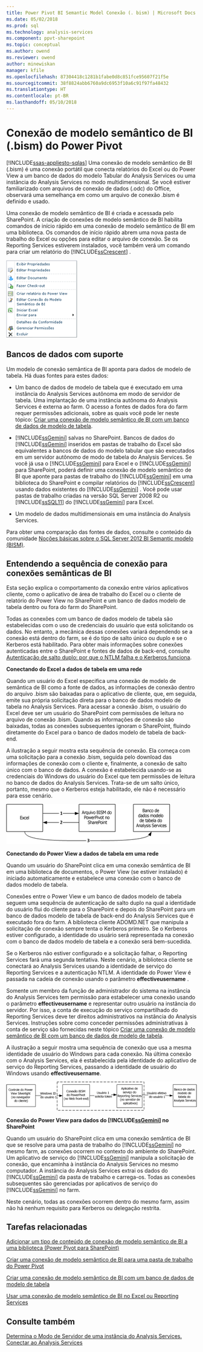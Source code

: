 ```yaml
---
title: Power Pivot BI Semantic Model Conexão (. bism) | Microsoft Docs
ms.date: 05/02/2018
ms.prod: sql
ms.technology: analysis-services
ms.component: ppvt-sharepoint
ms.topic: conceptual
ms.author: owend
ms.reviewer: owend
author: minewiskan
manager: kfile
ms.openlocfilehash: 87304418c1281b1fabe0d8c851fce95607f21f5e
ms.sourcegitcommit: 38f8824abb6760a9dc6953f10a6c91f97fa48432
ms.translationtype: HT
ms.contentlocale: pt-BR
ms.lasthandoff: 05/10/2018
---
```

# <a name="power-pivot-bi-semantic-model-connection-bism"></a>Conexão de modelo semântico de BI (.bism) do Power Pivot
[!INCLUDE[ssas-appliesto-sqlas](../../includes/ssas-appliesto-sqlas.md)]
  Uma conexão de modelo semântico de BI (.bism) é uma conexão portátil que conecta relatórios do Excel ou do Power View a um banco de dados do modelo Tabular do Analysis Services ou uma instância do Analysis Services no modo multidimensional. Se você estiver familiarizado com arquivos de conexão de dados (.odc) do Office, observará uma semelhança em como um arquivo de conexão .bism é definido e usado.  
  
 Uma conexão de modelo semântico de BI é criada e acessada pelo SharePoint. A criação de conexões de modelo semântico de BI habilita comandos de início rápido em uma conexão de modelo semântico de BI em uma biblioteca. Os comandos de início rápido abrem uma nova pasta de trabalho do Excel ou opções para editar o arquivo de conexão. Se os Reporting Services estiverem instalados, você também verá um comando para criar um relatório do [!INCLUDE[ssCrescent](../../includes/sscrescent-md.md)] .  
  
 ![Comando de início rápido de captura de tela de BISM](../../analysis-services/power-pivot-sharepoint/media/ssas-bism-quicklaunch.gif "comando de início rápido de captura de tela de BISM")  
  
##  <a name="bkmk_prereq"></a> Bancos de dados com suporte  
 Um modelo de conexão semântica de BI aponta para dados de modelo de tabela. Há duas fontes para estes dados:  
  
-   Um banco de dados de modelo de tabela que é executado em uma instância do Analysis Services autônoma em modo de servidor de tabela. Uma implantação de uma instância autônoma do Analysis Services é externa ao farm. O acesso a fontes de dados fora do farm requer permissões adicionais, sobre as quais você pode ler neste tópico: [Criar uma conexão de modelo semântico de BI com um banco de dados de modelo de tabela](../../analysis-services/power-pivot-sharepoint/create-a-bi-semantic-model-connection-to-a-tabular-model-database.md).  
  
-   [!INCLUDE[ssGemini](../../includes/ssgemini-md.md)] salvas no SharePoint. Bancos de dados do [!INCLUDE[ssGemini](../../includes/ssgemini-md.md)] inseridos em pastas de trabalho do Excel são equivalentes a bancos de dados do modelo tabular que são executados em um servidor autônomo de modo de tabela do Analysis Services. Se você já usa o [!INCLUDE[ssGemini](../../includes/ssgemini-md.md)] para Excel e o [!INCLUDE[ssGemini](../../includes/ssgemini-md.md)] para SharePoint, poderá definir uma conexão de modelo semântico de BI que aponte para pastas de trabalho do [!INCLUDE[ssGemini](../../includes/ssgemini-md.md)] em uma biblioteca do SharePoint e compilar relatórios do [!INCLUDE[ssCrescent](../../includes/sscrescent-md.md)] usando dados existentes do [!INCLUDE[ssGemini](../../includes/ssgemini-md.md)] .  Você pode usar pastas de trabalho criadas na versão SQL Server 2008 R2 ou [!INCLUDE[ssSQL11](../../includes/sssql11-md.md)] do [!INCLUDE[ssGemini](../../includes/ssgemini-md.md)] para Excel.  
  
-   Um modelo de dados multidimensionais em uma instância do Analysis Services.  
  
 Para obter uma comparação das fontes de dados, consulte o conteúdo da comunidade [Noções básicas sobre o SQL Server 2012 BI Semantic modelo (BISM)](http://www.mssqltips.com/sqlservertip/2818/understanding-the-sql-server-2012-bi-semantic-model-bism/).  
  
## <a name="understanding-the-connection-sequence-for-bi-semantic-connections"></a>Entendendo a sequência de conexão para conexões semânticas de BI  
 Esta seção explica o comportamento da conexão entre vários aplicativos cliente, como o aplicativo de área de trabalho do Excel ou o cliente de relatório do Power View no SharePoint e um banco de dados modelo de tabela dentro ou fora do farm do SharePoint.  
  
 Todas as conexões com um banco de dados modelo de tabela são estabelecidas com o uso de credenciais do usuário que está solicitando os dados. No entanto, a mecânica dessas conexões variará dependendo se a conexão está dentro do farm, se é do tipo de salto único ou duplo e se o Kerberos está habilitado. Para obter mais informações sobre conexões autenticadas entre o SharePoint e fontes de dados de back-end, consulte [Autenticação de salto duplo: por que o NTLM falha e o Kerberos funciona](http://go.microsoft.com/fwlink/?LinkId=237137).  
  
 **Conectando do Excel a dados de tabela em uma rede**  
  
 Quando um usuário do Excel especifica uma conexão de modelo de semântica de BI como a fonte de dados, as informações de conexão dentro do arquivo .bism são baixadas para o aplicativo de cliente, que, em seguida, emite sua própria solicitação direta para o banco de dados modelo de tabela no Analysis Services. Para acessar a conexão .bism, o usuário do Excel deve ser um usuário do SharePoint com permissões de leitura no arquivo de conexão .bism. Quando as informações de conexão são baixadas, todas as conexões subsequentes ignoram o SharePoint, fluindo diretamente do Excel para o banco de dados modelo de tabela de back-end.  
  
 A ilustração a seguir mostra esta sequência de conexão. Ela começa com uma solicitação para a conexão .bism, seguida pelo download das informações de conexão com o cliente e, finalmente, a conexão de salto único com o banco de dados. A conexão é estabelecida usando-se as credenciais do Windows do usuário do Excel que tem permissões de leitura no banco de dados do Analysis Services. Trata-se de um salto único, portanto, mesmo que o Kerberos esteja habilitado, ele não é necessário para esse cenário.  
  
 ![Conexões do Excel para o banco de dados de modelo de tabela](../../analysis-services/power-pivot-sharepoint/media/ssas-powerpivotbismconnection-1.gif "conexões do Excel para o banco de dados de modelo de tabela")  
  
 **Conectando do Power View a dados de tabela em uma rede**  
  
 Quando um usuário do SharePoint clica em uma conexão semântica de BI em uma biblioteca de documentos, o Power View (se estiver instalado) é iniciado automaticamente e estabelece uma conexão com o banco de dados modelo de tabela.  
  
 Conexões entre o Power View e um banco de dados modelo de tabela seguem uma sequência de autenticação de salto duplo na qual a identidade do usuário flui do cliente para o SharePoint e depois do SharePoint para um banco de dados modelo de tabela de back-end do Analysis Services que é executado fora do farm. A biblioteca cliente ADOMD.NET que manipula a solicitação de conexão sempre tenta o Kerberos primeiro. Se o Kerberos estiver configurado, a identidade do usuário será representada na conexão com o banco de dados modelo de tabela e a conexão será bem-sucedida.  
  
 Se o Kerberos não estiver configurado e a solicitação falhar, o Reporting Services fará uma segunda tentativa. Neste cenário, a biblioteca cliente se conectará ao Analysis Services usando a identidade de serviço do Reporting Services e a autenticação NTLM. A identidade do Power View é passada na cadeia de conexão usando o parâmetro **effectiveusername** .  
  
 Somente um membro da função de administrador do sistema na instância do Analysis Services tem permissão para estabelecer uma conexão usando o parâmetro **effectiveusername** e representar outro usuário na instância do servidor. Por isso, a conta de execução do serviço compartilhado do Reporting Services deve ter direitos administrativos na instância do Analysis Services.  Instruções sobre como conceder permissões administrativas à conta de serviço são fornecidas neste tópico [Criar uma conexão de modelo semântico de BI com um banco de dados de modelo de tabela](../../analysis-services/power-pivot-sharepoint/create-a-bi-semantic-model-connection-to-a-tabular-model-database.md).  
  
 A ilustração a seguir mostra uma sequência de conexão que usa a mesma identidade de usuário do Windows para cada conexão. Na última conexão com o Analysis Services, ela é estabelecida pela identidade do aplicativo de serviço do Reporting Services, passando a identidade de usuário do Windows usando **effectiveusername**.  
  
 ![Conexão representada para BD tabular](../../analysis-services/power-pivot-sharepoint/media/ssas-powerpivotbismconnection-2.gif "conexão representada para BD tabular")  
  
 **Conexão do Power View para dados do [!INCLUDE[ssGemini](../../includes/ssgemini-md.md)] no SharePoint**  
  
 Quando um usuário do SharePoint clica em uma conexão semântica de BI que se resolve para uma pasta de trabalho do [!INCLUDE[ssGemini](../../includes/ssgemini-md.md)] no mesmo farm, as conexões ocorrem no contexto do ambiente do SharePoint. Um aplicativo de serviço do [!INCLUDE[ssGemini](../../includes/ssgemini-md.md)] manipula a solicitação de conexão, que encaminha à instância do Analysis Services no mesmo computador. A instância do Analysis Services extrai os dados do [!INCLUDE[ssGemini](../../includes/ssgemini-md.md)] da pasta de trabalho e carrega-os. Todas as conexões subsequentes são gerenciadas por aplicativos de serviço do [!INCLUDE[ssGemini](../../includes/ssgemini-md.md)] no farm.  
  
 Neste cenário, todas as conexões ocorrem dentro do mesmo farm, assim não há nenhum requisito para Kerberos ou delegação restrita.  
  
##  <a name="bkmk_rel"></a> Tarefas relacionadas  
 [Adicionar um tipo de conteúdo de conexão de modelo semântico de BI a uma biblioteca &#40;Power Pivot para SharePoint&#41;](../../analysis-services/power-pivot-sharepoint/add-bi-semantic-model-connection-content-type-to-library.md)  
  
 [Criar uma conexão de modelo semântico de BI para uma pasta de trabalho do Power Pivot](../../analysis-services/power-pivot-sharepoint/create-a-bi-semantic-model-connection-to-a-power-pivot-workbook.md)  
  
 [Criar uma conexão de modelo semântico de BI com um banco de dados de modelo de tabela](../../analysis-services/power-pivot-sharepoint/create-a-bi-semantic-model-connection-to-a-tabular-model-database.md)  
  
 [Usar uma conexão de modelo semântico de BI no Excel ou Reporting Services](../../analysis-services/power-pivot-sharepoint/use-a-bi-semantic-model-connection-in-excel-or-reporting-services.md)  
  
## <a name="see-also"></a>Consulte também  
 [Determina o Modo de Servidor de uma instância do Analysis Services.](../../analysis-services/instances/determine-the-server-mode-of-an-analysis-services-instance.md)   
 [Conectar ao Analysis Services](../../analysis-services/instances/connect-to-analysis-services.md)  
  
  
